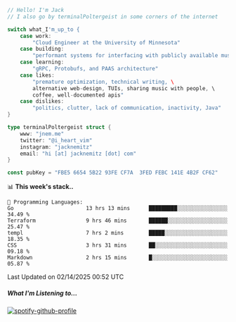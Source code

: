 ```go
// Hello! I'm Jack
// I also go by terminalPoltergeist in some corners of the internet

switch what_I'm_up_to {
    case work:
        "Cloud Engineer at the University of Minnesota"
    case building:
        "performant systems for interfacing with publicly available music datasets"
    case learning:
        "gRPC, Protobufs, and PAAS architecture"
    case likes:
        "premature optimization, technical writing, \
        alternative web-design, TUIs, sharing music with people, \
        coffee, well-documented apis"
    case dislikes:
        "politics, clutter, lack of communication, inactivity, Java"
}

type terminalPoltergeist struct {
    www: "jnem.me"
    twitter: "@i_heart_vim"
    instagram: "jacknemitz"
    email: "hi [at] jacknemitz [dot] com"
}

const pubKey = "FBE5 6654 5B22 93FE CF7A  3FED FEBC 141E 4B2F CF62"
```

<!--START_SECTION:waka-->
📊 **This week's stack..** 

```text
💬 Programming Languages: 
Go                       13 hrs 13 mins      █████████░░░░░░░░░░░░░░░░   34.49 % 
Terraform                9 hrs 46 mins       ██████░░░░░░░░░░░░░░░░░░░   25.47 % 
templ                    7 hrs 2 mins        █████░░░░░░░░░░░░░░░░░░░░   18.35 % 
CSS                      3 hrs 31 mins       ██░░░░░░░░░░░░░░░░░░░░░░░   09.18 % 
Markdown                 2 hrs 15 mins       █░░░░░░░░░░░░░░░░░░░░░░░░   05.87 % 
```


 Last Updated on 02/14/2025 00:52 UTC
<!--END_SECTION:waka-->

##### What I'm Listening to...

[![spotify-github-profile](https://jnem.me/listening-item?maxAge=2592000)](https://jnem.me/listening)
